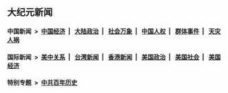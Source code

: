 ## 大纪元新闻

#### 中国新闻 &nbsp;>&nbsp; [中国经济](indexes/ncid283/README.md?10161109) &nbsp;| &nbsp; [大陆政治](indexes/ncid277/README.md?10161109) &nbsp;| &nbsp; [社会万象](indexes/ncid282/README.md?10161109) &nbsp;| &nbsp; [中国人权](indexes/ncid278/README.md?10161109) &nbsp;| &nbsp; [群体事件](indexes/ncid279/README.md?10161109) &nbsp;| &nbsp; [天灾人祸](indexes/ncid280/README.md?10161109)

#### 国际新闻 &nbsp;>&nbsp; [美中关系](indexes/nf1412576/README.md?10161109) &nbsp;| &nbsp; [台湾新闻](indexes/ncid1349361/README.md?10161109) &nbsp;| &nbsp; [香港新闻](indexes/ncid1349362/README.md?10161109) &nbsp;| &nbsp; [美国政治](indexes/ncid1078159/README.md?10161109) &nbsp;| &nbsp; [美国社会](indexes/ncid1078160/README.md?10161109) &nbsp;| &nbsp; [美国经济](indexes/ncid1078158/README.md?10161109)

#### 特别专题 &nbsp;>&nbsp; [中共百年历史](https://github.com/easy2view/epoch-special/blob/master/README.md?10161109)  
